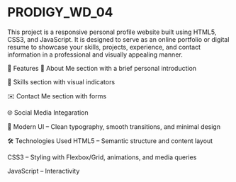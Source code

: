 # PRODIGY_WD_04
This project is a responsive personal profile website built using HTML5, CSS3, and JavaScript. It is designed to serve as an online portfolio or digital resume to showcase your skills, projects, experience, and contact information in a professional and visually appealing manner.

🌟 Features
🧾 About Me section with a brief personal introduction

🧠 Skills section with visual indicators

✉️ Contact Me section with forms

🌐 Social Media Integaration

🎨 Modern UI – Clean typography, smooth transitions, and minimal design

🛠️ Technologies Used
HTML5 – Semantic structure and content layout

CSS3 – Styling with Flexbox/Grid, animations, and media queries

JavaScript – Interactivity 
